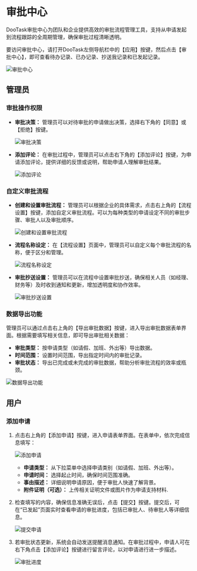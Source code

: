 # 审批中心

DooTask审批中心为团队和企业提供高效的审批流程管理工具，支持从申请发起到流程跟踪的全周期管理，确保审批过程清晰透明。

要访问审批中心，请打开DooTask左侧导航栏中的【应用】按键，然后点击【审批中心】，即可查看待办记录、已办记录、抄送我记录和已发起记录。

![审批中心](https://via.placeholder.com/800x400.png)

## 管理员

### 审批操作权限

- **审批决策：** 管理员可以对待审批的申请做出决策，选择右下角的【同意】或【拒绝】按键。

  ![审批决策](https://via.placeholder.com/800x400.png)

- **添加评论：** 在审批过程中，管理员可以点击右下角的【添加评论】按键，为申请添加评论，提供详细的反馈或说明，帮助申请人理解审批结果。

  ![添加评论](https://via.placeholder.com/800x400.png)

### 自定义审批流程

- **创建和设置审批流程：** 管理员可以根据企业的具体需求，点击右上角的【流程设置】按键，添加自定义审批流程。可以为每种类型的申请设定不同的审批步骤、审批人以及审批顺序。

  ![创建和设置审批流程](https://via.placeholder.com/800x400.png)

- **流程名称设定：** 在【流程设置】页面中，管理员可以自定义每个审批流程的名称，便于区分和管理。

  ![流程名称设定](https://via.placeholder.com/800x400.png)

- **审批抄送设置：** 管理员可以在流程中设置审批抄送，确保相关人员（如经理、财务等）及时收到通知和更新，增加透明度和协作效率。

  ![审批抄送设置](https://via.placeholder.com/800x400.png)

### 数据导出功能

管理员可以通过点击右上角的【导出审批数据】按键，进入导出审批数据表单界面。根据需要填写相关信息，即可导出审批相关数据：

- **审批类型：** 按申请类型（如请假、加班、外出等）导出数据。
- **时间范围：** 设置时间范围，导出指定时间内的审批记录。
- **审批状态：** 导出已完成或未完成的审批数据，帮助分析审批流程的效率或瓶颈。

![数据导出功能](https://via.placeholder.com/800x400.png)

## 用户

### 添加申请

1. 点击右上角的【添加申请】按键，进入申请表单界面。在表单中，依次完成信息填写：

   ![添加申请](https://via.placeholder.com/800x400.png)

   - **申请类型：** 从下拉菜单中选择申请类别（如请假、加班、外出等）。
   - **申请时间：** 选择起止时间，确保时间范围准确。
   - **事由描述：** 详细说明申请原因，便于审批人快速了解背景。
   - **附件证明（可选）：** 上传相关证明文件或图片作为申请支持材料.

2. 检查填写的内容，确保信息准确无误后，点击【提交】按键。提交后，可在“已发起”页面实时查看申请的审批进度，包括已审批人、待审批人等详细信息。

   ![提交申请](https://via.placeholder.com/800x400.png)

3. 若审批状态更新，系统会自动发送提醒消息通知。在审批过程中，申请人可在右下角点击【添加评论】按键进行留言评论，以对申请进行进一步描述。

   ![审批进度](https://via.placeholder.com/800x400.png)